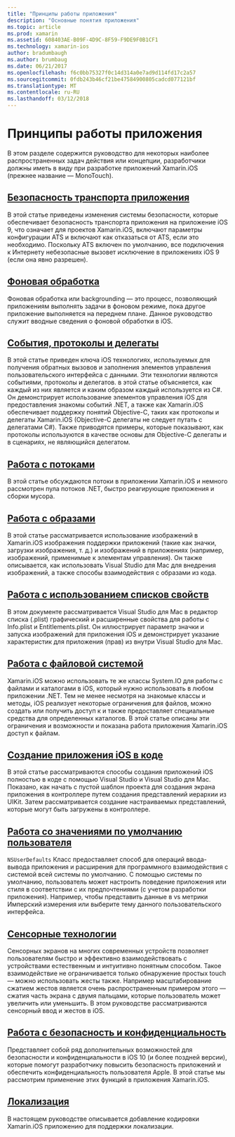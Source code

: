 ```yaml
---
title: "Принципы работы приложения"
description: "Основные понятия приложения"
ms.topic: article
ms.prod: xamarin
ms.assetid: 608403AE-B09F-4D9C-8F59-F9DE9F0B1CF1
ms.technology: xamarin-ios
author: bradumbaugh
ms.author: brumbaug
ms.date: 06/21/2017
ms.openlocfilehash: f6c0bb75327f0c14d314a0e7ad9d114fd17c2a57
ms.sourcegitcommit: 0fdb243b46cf21be47584900805cadcd077121bf
ms.translationtype: MT
ms.contentlocale: ru-RU
ms.lasthandoff: 03/12/2018
---
```

# <a name="application-fundamentals"></a>Принципы работы приложения

В этом разделе содержится руководство для некоторых наиболее распространенных задач действия или концепции, разработчики должны иметь в виду при разработке приложений Xamarin.iOS (прежнее название — MonoTouch).

## <a name="app-transport-securityiosapp-fundamentalsatsmd"></a>[Безопасность транспорта приложения](~/ios/app-fundamentals/ats.md)

В этой статье приведены изменения системы безопасности, которые обеспечивает безопасность транспорта приложения на приложение iOS 9, что означает для проектов Xamarin.iOS, включают параметры конфигурации ATS и включают как отказаться от ATS, если это необходимо. Поскольку ATS включен по умолчанию, все подключения к Интернету небезопасные вызовет исключение в приложениях iOS 9 (если она явно разрешен).


## <a name="backgroundingiosapp-fundamentalsbackgroundingindexmd"></a>[Фоновая обработка](~/ios/app-fundamentals/backgrounding/index.md)

Фоновая обработка или backgrounding — это процесс, позволяющий приложениям выполнять задачи в фоновом режиме, пока другое приложение выполняется на переднем плане. Данное руководство служит вводные сведения о фоновой обработки в iOS.


## <a name="events-protocols-and-delegatesiosapp-fundamentalsdelegates-protocols-and-eventsmd"></a>[События, протоколы и делегаты](~/ios/app-fundamentals/delegates-protocols-and-events.md)

В этой статье приведен ключа iOS технологиях, используемых для получения обратных вызовов и заполнения элементов управления пользовательского интерфейса с данными. Эти технологии являются событиями, протоколы и делегатов. в этой статье объясняется, как каждый из них является и каким образом каждый используется из C#. Он демонстрирует использование элементов управления iOS для предоставления знакомы событий .NET, а также как Xamarin.iOS обеспечивает поддержку понятий Objective-C, таких как протоколы и делегаты Xamarin.iOS (Objective-C делегаты не следует путать с делегатами C#). Также приводятся примеры, которые показывают, как протоколы используются в качестве основы для Objective-C делегаты и в сценариях, не являющийся делегатом.

## <a name="threadingiosapp-fundamentalsthreadingmd"></a>[Работа с потоками](~/ios/app-fundamentals/threading.md)

В этой статье обсуждаются потоки в приложении Xamarin.iOS и немного рассмотрен пула потоков .NET, быстро реагирующие приложения и сборки мусора.&nbsp;

## <a name="working-with-imagesiosapp-fundamentalsimages-iconsindexmd"></a>[Работа с образами](~/ios/app-fundamentals/images-icons/index.md)

В этой статье рассматривается использование изображений в Xamarin.iOS изображения поддержки приложений (такие как значки, загрузки изображения, т. д.) и изображений в приложениях (например, изображений, применимые к элементам управления). Он также описывается, как использовать Visual Studio для Mac для внедрения изображений, а также способы взаимодействия с образами из кода.

## <a name="working-with-property-listsiosapp-fundamentalsindexmd"></a>[Работа с использованием списков свойств](~/ios/app-fundamentals/index.md)

В этом документе рассматривается Visual Studio для Mac в редактор списка (.plist) графический и расширенные свойства для работы с Info.plist и Entitlements.plist. Он иллюстрирует параметр значки и запуска изображений для приложения iOS и демонстрирует указание характеристик для приложения (прав) из внутри Visual Studio для Mac.

## <a name="working-with-the-file-systemiosapp-fundamentalsfile-systemmd"></a>[Работа с файловой системой](~/ios/app-fundamentals/file-system.md)

Xamarin.iOS можно использовать те же классы System.IO для работы с файлами и каталогами в iOS, который нужно использовать в любом приложении .NET. Тем не менее несмотря на знакомые классы и методы, iOS реализует некоторые ограничения для файлов, можно создать или получить доступ к и также предоставляет специальные средства для определенных каталогов. В этой статье описаны эти ограничения и возможности и показана работа приложения Xamarin.iOS доступ к файлам.

## <a name="creating-ios-applications-in-codeiosapp-fundamentalsios-code-onlymd"></a>[Создание приложения iOS в коде](~/ios/app-fundamentals/ios-code-only.md)

В этой статье рассматриваются способы создания приложений iOS полностью в коде с помощью Visual Studio и Visual Studio для Mac. Показано, как начать с пустой шаблон проекта для создания экрана приложения в контроллере путем создания представлений иерархии из UIKit. Затем рассматривается создание настраиваемых представлений, которые могут быть загружены в контроллере.

## <a name="working-with-user-defaultsiosapp-fundamentalsuser-defaultsmd"></a>[Работа со значениями по умолчанию пользователя](~/ios/app-fundamentals/user-defaults.md)

`NSUserDefaults` Класс предоставляет способ для операций ввода-вывода приложения и расширения для программного взаимодействия с системой всей системы по умолчанию. С помощью системы по умолчанию, пользователь может настроить поведение приложения или стиля в соответствии с их предпочтениями (с учетом разработки приложения). Например, чтобы представить данные в vs метрики Имперский измерения или выберите тему данного пользовательского интерфейса.

## <a name="touchiosapp-fundamentalstouchindexmd"></a>[Сенсорные технологии](~/ios/app-fundamentals/touch/index.md)

Сенсорных экранов на многих современных устройств позволяет пользователям быстро и эффективно взаимодействовать с устройствами естественным и интуитивно понятным способом. Такое взаимодействие не ограничивается только обнаружение простых touch — можно использовать жесты также. Например масштабирование сжатием жестов является очень распространенным примером этого — сжатия часть экрана с двумя пальцами, которые пользователь может увеличить или уменьшить. В этом руководстве рассматриваются сенсорный ввод и жестов в iOS.

## <a name="working-with-security-and-privacyiosapp-fundamentalssecurity-privacymd"></a>[Работа с безопасность и конфиденциальность](~/ios/app-fundamentals/security-privacy.md)

Представляет собой ряд дополнительных возможностей для безопасности и конфиденциальности в iOS 10 (и более поздней версии), которые помогут разработчику повысить безопасность приложений и обеспечить конфиденциальность пользователя Apple. В этой статье мы рассмотрим применение этих функций в приложения Xamarin.iOS.

##  <a name="localizationiosapp-fundamentalslocalizationindexmd"></a>[Локализация](~/ios/app-fundamentals/localization/index.md)

В настоящем руководстве описывается добавление кодировки Xamarin.iOS приложению для поддержки локализации.